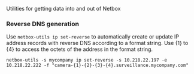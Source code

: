 Utilities for getting data into and out of Netbox

### Reverse DNS generation

Use `netbox-utils ip set-reverse` to automatically create or update IP address records with reverse DNS according to a
format string. Use {1} to {4} to access the octets of the address in the format string.

```shell
netbox-utils -s mycompany ip set-reverse -s 10.218.22.197 -e 10.218.22.222 -f "camera-{1}-{2}-{3}-{4}.surveillance.mycompany.com"
```

